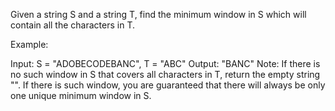 Given a string S and a string T, find the minimum window in S which will contain all the characters in T.

Example:

Input: S = "ADOBECODEBANC", T = "ABC"
Output: "BANC"
Note:
If there is no such window in S that covers all characters in T, return the empty string "".
If there is such window, you are guaranteed that there will always be only one unique minimum window in S.
